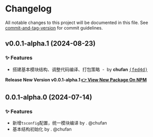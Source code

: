 # Changelog

All notable changes to this project will be documented in this file. See [commit-and-tag-version](https://github.com/absolute-version/commit-and-tag-version) for commit guidelines.


## v0.0.1-alpha.1 (2024-08-23)

### ✨ Features

- 搭建基本模块结构、调整代码编译、打包策略 &nbsp;-&nbsp; by **chufan** [<samp>(fed4d)</samp>](https://github.com/142vip/core-x/commit/fed4d65)

**Release New Version v0.0.1-alpha.1 [👉 View New Package On NPM](https://www.npmjs.com/package/@142vip/egg-sequelize)**

## 0.0.1-alpha.0 (2024-07-14)

### ✨ Features

- 新增`tsconfig`配置，统一模块编译 by . @chufan
- 基本结构初始化  by . @chufan

